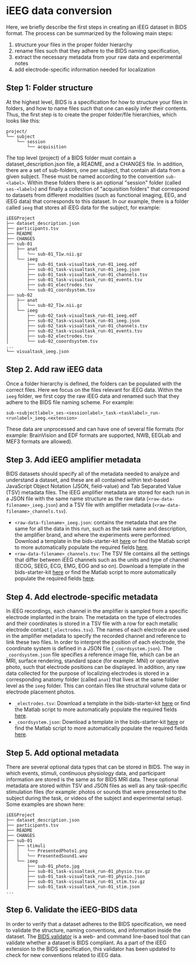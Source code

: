# iEEG data conversion

Here, we briefly describe the first steps in creating an iEEG dataset in BIDS
format. The process can be summarized by the following main steps:

1. structure your files in the proper folder hierarchy
2. rename files such that they adhere to the BIDS naming specification,
3. extract the necessary metadata from your raw data and experimental notes
4. add electrode-specific information needed for localization

## Step 1: Folder structure

At the highest level, BIDS is a specification for how to structure your files in
folders, and how to name files such that one can easily infer their contents.
Thus, the first step is to create the proper folder/file hierarchies, which
looks like this:

```
project/
└── subject
    └── session
        └── acquisition
```

The top level (project) of a BIDS folder must contain a dataset_description.json
file, a README, and a CHANGES file. In addition, there are a set of sub-folders,
one per subject, that contain all data from a given subject. These must be named
according to the convention `sub-<label>`. Within these folders there is an
optional "session" folder (called `ses-<label>`) and finally a collection of
"acquisition folders" that correspond to datasets from different modalities
(such as functional imaging, EEG, and iEEG data) that corresponds to this
dataset. In our example, there is a folder called `ieeg` that stores all iEEG
data for the subject, for example:

```
iEEGProject
├── dataset_description.json
├── participants.tsv
├── README
├── CHANGES
├── sub-01
│   ├── anat
│   │   └── sub-01_T1w.nii.gz
│   └── ieeg
│       ├── sub-01_task-visualtask_run-01_ieeg.edf
│       ├── sub-01_task-visualtask_run-01_ieeg.json
│       ├── sub-01_task-visualtask_run-01_channels.tsv
│       ├── sub-01_task-visualtask_run-01_events.tsv
│       ├── sub-01_electrodes.tsv
│       └── sub-01_coordsystem.tsv
├── sub-02
│   ├── anat
│   │   └── sub-02_T1w.nii.gz
│   └── ieeg
│       ├── sub-02_task-visualtask_run-01_ieeg.edf
│       ├── sub-02_task-visualtask_run-01_ieeg.json
│       ├── sub-02_task-visualtask_run-01_channels.tsv
│       ├── sub-02_task-visualtask_run-01_events.tsv
│       ├── sub-02_electrodes.tsv
│       └── sub-02_cooordsystem.tsv
...
└── visualtask_ieeg.json
```

## Step 2. Add raw iEEG data

Once a folder hierarchy is defined, the folders can be populated with the
correct files. Here we focus on the files relevant for iEEG data. Within the
`ieeg` folder, we first copy the raw iEEG data and renamed such that they adhere
to the BIDS file naming scheme. For example:

```
sub-<subjectlabel>_ses-<sessionlabel>_task-<tasklabel>_run-<runlabel>_ieeg.<extension>
```

These data are unprocessed and can have one of several file formats (for
example: BrainVision and EDF formats are supported, NWB, EEGLab and MEF3 formats
are allowed).

## Step 3. Add iEEG amplifier metadata

BIDS datasets should specify all of the metadata needed to analyze and
understand a dataset, and these are all contained within text-based JavaScript
Object Notation (JSON, field-value) and Tab Separated Value (TSV) metadata
files. The iEEG amplifier metadata are stored for each run in a JSON file with
the same name structure as the raw data (`<raw-data-filename>_ieeg.json`) and a
TSV file with amplifier metadata (`<raw-data-filename>_channels.tsv`).

-   `<raw-data-filename>_ieeg.json`: contains the metadata that are the same for
    all the data in this run, such as the task name and description, the
    amplifier brand, and where the experiments were performed. Download a
    template in the bids-starter-kit
    [here](https://github.com/bids-standard/bids-starter-kit/tree/main/templates/sub-01/ses-01/ieeg/sub-01_ses-01_task-LongExample_run-01_ieeg.json)
    or find the Matlab script to more automatically populate the required fields
    [here](https://github.com/bids-standard/bids-starter-kit/tree/main/matlabCode/ieeg/createBIDS_ieeg_json.m).
-   `<raw-data-filename>_channels.tsv`: The TSV file contains all the settings
    that differ between iEEG channels such as the units and type of channel
    (ECOG, SEEG, ECG, EMG, EOG and so on). Download a template in the
    bids-starter-kit
    [here](https://github.com/bids-standard/bids-starter-kit/tree/main/templates/sub-01/ses-01/ieeg/sub-01_ses-01_task-LongExample_run-01_channels.tsv)
    or find the Matlab script to more automatically populate the required fields
    [here](https://github.com/bids-standard/bids-starter-kit/tree/main/matlabCode/ieeg/createBIDS_channels_tsv.m).

## Step 4. Add electrode-specific metadata

In iEEG recordings, each channel in the amplifier is sampled from a specific
electrode implanted in the brain. The metadata on the type of electrodes and
their coordinates is stored in a TSV file with a row for each metallic electrode
contact (`_electrodes.tsv`). The names of each electrode are used in the
amplifier metadata to specify the recorded channel and reference to link these
two files. In order to interpret the position of each electrode, the coordinate
system is defined in a JSON file (`_coordsystem.json`). The `_coordsystem.json`
file specifies a reference image file, which can be an MRI, surface rendering,
standard space (for example: MNI) or operative photo, such that electrode
positions can be displayed. In addition, any raw data collected for the purpose
of localizing electrodes is stored in a corresponding anatomy folder (called
`anat`) that lives at the same folder level as the `ieeg` folder. This can
contain files like structural volume data or electrode placement photos.

-   `_electrodes.tsv`: Download a template in the bids-starter-kit
    [here](https://github.com/bids-standard/bids-starter-kit/tree/main/templates/sub-01/ses-01/ieeg/sub-01_ses-01_electrodes.tsv)
    or find the Matlab script to more automatically populate the required fields
    [here](https://github.com/bids-standard/bids-starter-kit/blob/main/matlabCode/ieeg/createBIDS_electrodes_tsv.m).
-   `_coordsystem.json`: Download a template in the bids-starter-kit
    [here](https://github.com/bids-standard/bids-starter-kit/tree/main/templates/sub-01/ses-01/ieeg/sub-01_ses-01_coordsystem.json)
    or find the Matlab script to more automatically populate the required fields
    [here](https://github.com/bids-standard/bids-starter-kit/tree/main/matlabCode/ieeg/createBIDS_coordsystem_json.m).

## Step 5. Add optional metadata

There are several optional data types that can be stored in BIDS. The way in
which events, stimuli, continuous physiology data, and participant information
are stored is the same as for BIDS MRI data. These optional metadata are stored
within TSV and JSON files as well as any task-specific stimulation files (for
example: photos or sounds that were presented to the subject during the task, or
videos of the subject and experimental setup). Some examples are shown here:

```
iEEGProject
├── dataset_description.json
├── participants.tsv
├── README
├── CHANGES
├── sub-01
│   ├── stimuli
│   │   └── PresentedPhoto1.png
│   │   └── PresentedSound1.wav
│   └── ieeg
│       ├── sub-01_photo.jpg
│       ├── sub-01_task-visualtask_run-01_physio.tsv.gz
│       ├── sub-01_task-visualtask_run-01_physio.json
│       ├── sub-01_task-visualtask_run-01_stim.tsv.gz
│       ├── sub-01_task-visualtask_run-01_stim.json
...
```

## Step 6. Validate the iEEG-BIDS data

In order to verify that a dataset adheres to the BIDS specification, we need to
validate the structure, naming conventions, and information inside the dataset.
The [BIDS validator](https://github.com/bids-standard/bids-validator) is a web-
and command line-based tool that can validate whether a dataset is BIDS
compliant. As a part of the iEEG extension to the BIDS specification, this
validator has been updated to check for new conventions related to iEEG data.

